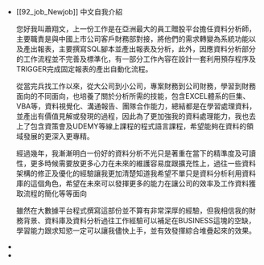 - [[92_job_Newjob]]
  中文自我介紹
  
  您好我叫蕭翔文，上一份工作是在亞洲最大的員工贈股平台擔任資料分析師，主要職責是與中國上市公司客戶財務部對接，將他們的需求轉變為系統功能以及產出報表，主要撰寫SQL腳本並產出報表及分析，此外，因應資料分析部分的工作流程並不完善及標準化，有一部分工作內容在設計一套利用預存程序及TRIGGER完成固定報表的產出自動化流程。
  
  從當完兵找工作以來，從大公司到小公司，專案財務到公司財務，學習到財務面向的不同面向，也培養了關於分析所需的技能，包含EXCEL體系的巨集、VBA等，資料視覺化、溝通報告、團隊合作能力，總結都是在學習處理資料，並產出有價值見解或發現的過程，因此為了更加強我的資料處理能力，我也去上了包含資策會及UDEMY等線上課程的程式語言課程，希望能夠在資料的領域發展的更深入更專精。
  
  經過幾年，我漸漸明白一份好的資料分析不光只是著重在當下的精準度及可讀性，更多時候需要放更多心力在未來的維護容易度跟擴充性上，過往一些資料架構的修正及優化的經驗讓我更加清楚知道我希望不單只是資料分析利用資料庫的這個角色，希望在未來可以發揮更多的能力在讓公司的效率及工作資料獲取流程的簡化等等面向
  
  雖然在大數據平台程式撰寫這部份並不算有非常深厚的經驗，但我相信我的財務背景、資料庫及資料分析過往工作經驗可以補足在BUSINESS這塊的空缺，學習能力跟求知慾一定可以讓我儘快上手，並有效發揮綜合堆疊起來的效果。
-
-